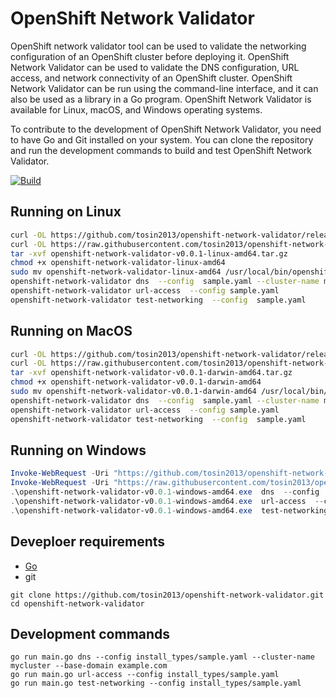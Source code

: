 
# OpenShift Network Validator
OpenShift network validator tool can be used to validate the networking configuration of an OpenShift cluster before deploying it. 
OpenShift Network Validator can be used to validate the DNS configuration, URL access, and network connectivity of an OpenShift cluster. OpenShift Network Validator can be run using the command-line interface, and it can also be used as a library in a Go program. OpenShift Network Validator is available for Linux, macOS, and Windows operating systems.

To contribute to the development of OpenShift Network Validator, you need to have Go and Git installed on your system. You can clone the repository and run the development commands to build and test OpenShift Network Validator.

[![Build](https://github.com/tosin2013/openshift-network-validator/actions/workflows/build.yml/badge.svg)](https://github.com/tosin2013/openshift-network-validator/actions/workflows/build.yml)

## Running on Linux
```bash 
curl -OL https://github.com/tosin2013/openshift-network-validator/releases/download/v0.0.1/openshift-network-validator-v0.0.1-linux-amd64.tar.gz
curl -OL https://raw.githubusercontent.com/tosin2013/openshift-network-validator/main/install_types/sample.yaml
tar -xvf openshift-network-validator-v0.0.1-linux-amd64.tar.gz
chmod +x openshift-network-validator-linux-amd64
sudo mv openshift-network-validator-linux-amd64 /usr/local/bin/openshift-network-validator
openshift-network-validator dns  --config  sample.yaml --cluster-name mycluster --base-domain example.com
openshift-network-validator url-access  --config sample.yaml
openshift-network-validator test-networking  --config  sample.yaml
```

## Running on MacOS
```bash 
curl -OL https://github.com/tosin2013/openshift-network-validator/releases/download/v0.0.1/openshift-network-validator-v0.0.1-darwin-amd64.tar.gz
curl -OL https://raw.githubusercontent.com/tosin2013/openshift-network-validator/main/install_types/sample.yaml
tar -xvf openshift-network-validator-v0.0.1-darwin-amd64.tar.gz
chmod +x openshift-network-validator-v0.0.1-darwin-amd64
sudo mv openshift-network-validator-v0.0.1-darwin-amd64 /usr/local/bin/openshift-network-validator
openshift-network-validator dns  --config  sample.yaml --cluster-name mycluster --base-domain example.com
openshift-network-validator url-access  --config sample.yaml
openshift-network-validator test-networking  --config  sample.yaml
```

## Running on Windows
```powershell 
Invoke-WebRequest -Uri "https://github.com/tosin2013/openshift-network-validator/releases/download/v0.0.1/openshift-network-validator-v0.0.1-windows-amd64.exe" -OutFile "openshift-network-validator-v0.0.1-windows-amd64.exe"
Invoke-WebRequest -Uri "https://raw.githubusercontent.com/tosin2013/openshift-network-validator/main/install_types/sample.yaml" -OutFile "sample.yaml"
.\openshift-network-validator-v0.0.1-windows-amd64.exe  dns  --config  sample.yaml --cluster-name mycluster --base-domain example.com
.\openshift-network-validator-v0.0.1-windows-amd64.exe  url-access  --config sample.yaml
.\openshift-network-validator-v0.0.1-windows-amd64.exe  test-networking   --config  sample.yaml
```

## Deveploer requirements
* [Go](https://gist.github.com/tosin2013/d4f4420231a96aed2116efb4d6b151a0)
* git

```
git clone https://github.com/tosin2013/openshift-network-validator.git
cd openshift-network-validator
```

## Development commands
``` 
go run main.go dns --config install_types/sample.yaml --cluster-name mycluster --base-domain example.com
go run main.go url-access --config install_types/sample.yaml
go run main.go test-networking --config install_types/sample.yaml
```
